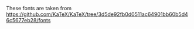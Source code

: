These fonts are taken from https://github.com/KaTeX/KaTeX/tree/3d5de92fb0d0511ac64901bb60b5d46c5677eb28/fonts
